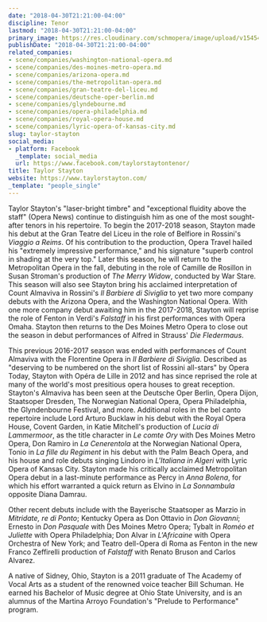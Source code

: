 ```yaml
---
date: "2018-04-30T21:21:00-04:00"
discipline: Tenor
lastmod: "2018-04-30T21:21:00-04:00"
primary_image: https://res.cloudinary.com/schmopera/image/upload/v1545409169/media/webhook-uploads/1525137494175/IMG_1940.jpg.jpg
publishDate: "2018-04-30T21:21:00-04:00"
related_companies:
- scene/companies/washington-national-opera.md
- scene/companies/des-moines-metro-opera.md
- scene/companies/arizona-opera.md
- scene/companies/the-metropolitan-opera.md
- scene/companies/gran-teatre-del-liceu.md
- scene/companies/deutsche-oper-berlin.md
- scene/companies/glyndebourne.md
- scene/companies/opera-philadelphia.md
- scene/companies/royal-opera-house.md
- scene/companies/lyric-opera-of-kansas-city.md
slug: taylor-stayton
social_media:
- platform: Facebook
  _template: social_media
  url: https://www.facebook.com/taylorstaytontenor/
title: Taylor Stayton
website: https://www.taylorstayton.com/
_template: "people_single"
---
```


Taylor Stayton's "laser-bright timbre" and "exceptional fluidity above the staff" (Opera News) continue to distinguish him as one of the most sought-after tenors in his repertoire. To begin the 2017-2018 season, Stayton made his debut at the Gran Teatre del Liceu in the role of Belfiore in Rossini's *Viaggio a Reims*. Of his contribution to the production, Opera Travel hailed his "extremely impressive performance," and his signature "superb control in shading at the very top." Later this season, he will return to the Metropolitan Opera in the fall, debuting in the role of Camille de Rosillon in Susan Stroman's production of *The Merry Widow*, conducted by War Stare. This season will also see Stayton bring his acclaimed interpretation of Count Almaviva in Rossini's *Il Barbiere di Siviglia* to yet two more company debuts with the Arizona Opera, and the Washington National Opera. With one more company debut awaiting him in the 2017-2018, Stayton will reprise the role of Fenton in Verdi's *Falstaff* in his first performances with Opera Omaha. Stayton then returns to the Des Moines Metro Opera to close out the season in debut performances of Alfred in Strauss' *Die Fledermaus*.

This previous 2016-2017 season was ended with performances of Count Almaviva with the Florentine Opera in *Il Barbiere di Siviglia*. Described as "deserving to be numbered on the short list of Rossini all-stars" by Opera Today, Stayton with Opéra de Lille in 2012 and has since reprised the role at many of the world's most presitious opera houses to great reception. Stayton's Almaviva has been seen at the Deutsche Oper Berlin, Opera Dijon, Staatsoper Dresden, The Norwegian National Opera, Opera Philadelphia, the Glyndenbourne Festival, and more. Additional roles in the bel canto repertoire include Lord Arturo Bucklaw in his debut with the Royal Opera House, Covent Garden, in Katie Mitchell's production of *Lucia di Lammermoor*, as the title character in *Le comte Ory* with Des Moines Metro Opera, Don Ramiro in *La Cenerentola* at the Norwegian National Opera, Tonio in *La fille du Regiment* in his debut with the Palm Beach Opera, and his house and role debuts singing Lindoro in *L'Italiana in Algeri* with Lyric Opera of Kansas City. Stayton made his critically acclaimed Metropolitan Opera debut in a last-minute performance as Percy in *Anna Bolena*, for which his effort warranted a quick return as Elvino in *La Sonnambula* opposite Diana Damrau. 

Other recent debuts include with the Bayerische Staatsoper as Marzio in *Mitridate, re di Ponto*; Kentucky Opera as Don Ottavio in *Don Giovanni*; Ernesto in *Don Pasquale* with Des Moines Metro Opera; Tybalt in *Roméo et Juliette* with Opera Philadelphia; Don Alvar in *L'Africaine* with Opera Orchestra of New York; and Teatro dell-Opera di Roma as Fenton in the new Franco Zeffirelli production of *Falstaff* with Renato Bruson and Carlos Alvarez.

A native of Sidney, Ohio, Stayton is a 2011 graduate of The Academy of Vocal Arts as a student of the renowned voice teacher Bill Schuman. He earned his Bachelor of Music degree at Ohio State University, and is an alumnus of the Martina Arroyo Foundation's "Prelude to Performance" program. 
